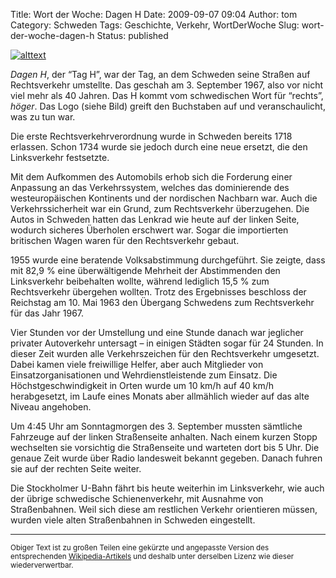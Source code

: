 Title: Wort der Woche: Dagen H
Date: 2009-09-07 09:04
Author: tom
Category: Schweden
Tags: Geschichte, Verkehr, WortDerWoche
Slug: wort-der-woche-dagen-h
Status: published

[![alttext](/pic/Dagen_h_150.png)](http://de.wikipedia.org/wiki/Dagen_H)

*Dagen H*, der “Tag H”, war der Tag, an dem Schweden seine Straßen auf
Rechtsverkehr umstellte. Das geschah am 3. September 1967, also vor
nicht viel mehr als 40 Jahren. Das H kommt vom schwedischen Wort für
“rechts”, *höger*. Das Logo (siehe Bild) greift den Buchstaben auf und
veranschaulicht, was zu tun war.

Die erste Rechtsverkehrverordnung wurde in Schweden bereits 1718
erlassen. Schon 1734 wurde sie jedoch durch eine neue ersetzt, die den
Linksverkehr festsetzte.

Mit dem Aufkommen des Automobils erhob sich die Forderung einer
Anpassung an das Verkehrssystem, welches das dominierende des
westeuropäischen Kontinents und der nordischen Nachbarn war. Auch die
Verkehrssicherheit war ein Grund, zum Rechtsverkehr überzugehen. Die
Autos in Schweden hatten das Lenkrad wie heute auf der linken Seite,
wodurch sicheres Überholen erschwert war. Sogar die importierten
britischen Wagen waren für den Rechtsverkehr gebaut.

1955 wurde eine beratende Volksabstimmung durchgeführt. Sie zeigte, dass
mit 82,9 % eine überwältigende Mehrheit der Abstimmenden den
Linksverkehr beibehalten wollte, während lediglich 15,5 % zum
Rechtsverkehr übergehen wollten. Trotz des Ergebnisses beschloss der
Reichstag am 10. Mai 1963 den Übergang Schwedens zum Rechtsverkehr für
das Jahr 1967.

<!--more-->  
Vier Stunden vor der Umstellung und eine Stunde danach war jeglicher
privater Autoverkehr untersagt – in einigen Städten sogar für 24
Stunden. In dieser Zeit wurden alle Verkehrszeichen für den
Rechtsverkehr umgesetzt. Dabei kamen viele freiwillige Helfer, aber auch
Mitglieder von Einsatzorganisationen und Wehrdienstleistende zum
Einsatz. Die Höchstgeschwindigkeit in Orten wurde um 10 km/h auf 40 km/h
herabgesetzt, im Laufe eines Monats aber allmählich wieder auf das alte
Niveau angehoben.

Um 4:45 Uhr am Sonntagmorgen des 3. September mussten sämtliche
Fahrzeuge auf der linken Straßenseite anhalten. Nach einem kurzen Stopp
wechselten sie vorsichtig die Straßenseite und warteten dort bis 5 Uhr.
Die genaue Zeit wurde über Radio landesweit bekannt gegeben. Danach
fuhren sie auf der rechten Seite weiter.

Die Stockholmer U-Bahn fährt bis heute weiterhin im Linksverkehr, wie
auch der übrige schwedische Schienenverkehr, mit Ausnahme von
Straßenbahnen. Weil sich diese am restlichen Verkehr orientieren müssen,
wurden viele alten Straßenbahnen in Schweden eingestellt.

* * * * *

<small>Obiger Text ist zu großen Teilen eine gekürzte und angepasste
Version des entsprechenden
[Wikipedia-Artikels](http://de.wikipedia.org/wiki/Dagen_H) und deshalb
unter derselben Lizenz wie dieser wiederverwertbar.</small>

</p>

